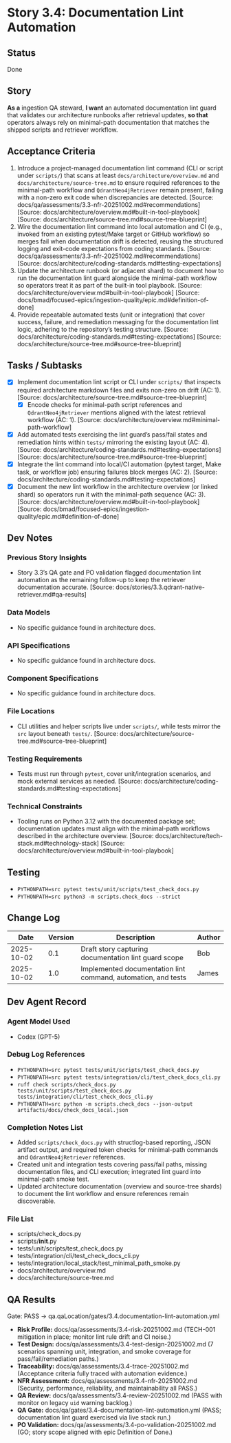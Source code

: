 # Story 3.4: Documentation Lint Automation

## Status
Done

## Story
**As a** ingestion QA steward,
**I want** an automated documentation lint guard that validates our architecture runbooks after retrieval updates,
**so that** operators always rely on minimal-path documentation that matches the shipped scripts and retriever workflow.

## Acceptance Criteria
1. Introduce a project-managed documentation lint command (CLI or script under `scripts/`) that scans at least `docs/architecture/overview.md` and `docs/architecture/source-tree.md` to ensure required references to the minimal-path workflow and `QdrantNeo4jRetriever` remain present, failing with a non-zero exit code when discrepancies are detected. [Source: docs/qa/assessments/3.3-nfr-20251002.md#recommendations] [Source: docs/architecture/overview.md#built-in-tool-playbook] [Source: docs/architecture/source-tree.md#source-tree-blueprint]
2. Wire the documentation lint command into local automation and CI (e.g., invoked from an existing pytest/Make target or GitHub workflow) so merges fail when documentation drift is detected, reusing the structured logging and exit-code expectations from coding standards. [Source: docs/qa/assessments/3.3-nfr-20251002.md#recommendations] [Source: docs/architecture/coding-standards.md#testing-expectations]
3. Update the architecture runbook (or adjacent shard) to document how to run the documentation lint guard alongside the minimal-path workflow so operators treat it as part of the built-in tool playbook. [Source: docs/architecture/overview.md#built-in-tool-playbook] [Source: docs/bmad/focused-epics/ingestion-quality/epic.md#definition-of-done]
4. Provide repeatable automated tests (unit or integration) that cover success, failure, and remediation messaging for the documentation lint logic, adhering to the repository’s testing structure. [Source: docs/architecture/coding-standards.md#testing-expectations] [Source: docs/architecture/source-tree.md#source-tree-blueprint]

## Tasks / Subtasks
- [x] Implement documentation lint script or CLI under `scripts/` that inspects required architecture markdown files and exits non-zero on drift (AC: 1). [Source: docs/architecture/source-tree.md#source-tree-blueprint]
  - [x] Encode checks for minimal-path script references and `QdrantNeo4jRetriever` mentions aligned with the latest retrieval workflow (AC: 1). [Source: docs/architecture/overview.md#minimal-path-workflow]
- [x] Add automated tests exercising the lint guard’s pass/fail states and remediation hints within `tests/` mirroring the existing layout (AC: 4). [Source: docs/architecture/coding-standards.md#testing-expectations] [Source: docs/architecture/source-tree.md#source-tree-blueprint]
- [x] Integrate the lint command into local/CI automation (pytest target, Make task, or workflow job) ensuring failures block merges (AC: 2). [Source: docs/architecture/coding-standards.md#testing-expectations]
- [x] Document the new lint workflow in the architecture overview (or linked shard) so operators run it with the minimal-path sequence (AC: 3). [Source: docs/architecture/overview.md#built-in-tool-playbook] [Source: docs/bmad/focused-epics/ingestion-quality/epic.md#definition-of-done]

## Dev Notes
### Previous Story Insights
- Story 3.3’s QA gate and PO validation flagged documentation lint automation as the remaining follow-up to keep the retriever documentation accurate. [Source: docs/stories/3.3.qdrant-native-retriever.md#qa-results]

### Data Models
- No specific guidance found in architecture docs.

### API Specifications
- No specific guidance found in architecture docs.

### Component Specifications
- No specific guidance found in architecture docs.

### File Locations
- CLI utilities and helper scripts live under `scripts/`, while tests mirror the `src` layout beneath `tests/`. [Source: docs/architecture/source-tree.md#source-tree-blueprint]

### Testing Requirements
- Tests must run through `pytest`, cover unit/integration scenarios, and mock external services as needed. [Source: docs/architecture/coding-standards.md#testing-expectations]

### Technical Constraints
- Tooling runs on Python 3.12 with the documented package set; documentation updates must align with the minimal-path workflows described in the architecture overview. [Source: docs/architecture/tech-stack.md#technology-stack] [Source: docs/architecture/overview.md#built-in-tool-playbook]

## Testing
- `PYTHONPATH=src pytest tests/unit/scripts/test_check_docs.py`
- `PYTHONPATH=src python3 -m scripts.check_docs --strict`

## Change Log

| Date       | Version | Description                                       | Author |
|------------|---------|---------------------------------------------------|--------|
| 2025-10-02 | 0.1     | Draft story capturing documentation lint guard scope | Bob |
| 2025-10-02 | 1.0     | Implemented documentation lint command, automation, and tests | James |

## Dev Agent Record
### Agent Model Used
- Codex (GPT-5)

### Debug Log References
- `PYTHONPATH=src pytest tests/unit/scripts/test_check_docs.py`
- `PYTHONPATH=src pytest tests/integration/cli/test_check_docs_cli.py`
- `ruff check scripts/check_docs.py tests/unit/scripts/test_check_docs.py tests/integration/cli/test_check_docs_cli.py`
- `PYTHONPATH=src python -m scripts.check_docs --json-output artifacts/docs/check_docs_local.json`

### Completion Notes List
- Added `scripts/check_docs.py` with structlog-based reporting, JSON artifact output, and required token checks for minimal-path commands and `QdrantNeo4jRetriever` references.
- Created unit and integration tests covering pass/fail paths, missing documentation files, and CLI execution; integrated lint guard into minimal-path smoke test.
- Updated architecture documentation (overview and source-tree shards) to document the lint workflow and ensure references remain discoverable.

### File List
- scripts/check_docs.py
- scripts/__init__.py
- tests/unit/scripts/test_check_docs.py
- tests/integration/cli/test_check_docs_cli.py
- tests/integration/local_stack/test_minimal_path_smoke.py
- docs/architecture/overview.md
- docs/architecture/source-tree.md

## QA Results
Gate: PASS → qa.qaLocation/gates/3.4.documentation-lint-automation.yml
- **Risk Profile:** docs/qa/assessments/3.4-risk-20251002.md (TECH-001 mitigation in place; monitor lint rule drift and CI noise.)
- **Test Design:** docs/qa/assessments/3.4-test-design-20251002.md (7 scenarios spanning unit, integration, and smoke coverage for pass/fail/remediation paths.)
- **Traceability:** docs/qa/assessments/3.4-trace-20251002.md (Acceptance criteria fully traced with automation evidence.)
- **NFR Assessment:** docs/qa/assessments/3.4-nfr-20251002.md (Security, performance, reliability, and maintainability all PASS.)
- **QA Review:** docs/qa/assessments/3.4-review-20251002.md (PASS with monitor on legacy `uid` warning backlog.)
- **QA Gate:** docs/qa/gates/3.4-documentation-lint-automation.yml (PASS; documentation lint guard exercised via live stack run.)
- **PO Validation:** docs/qa/assessments/3.4-po-validation-20251002.md (GO; story scope aligned with epic Definition of Done.)
